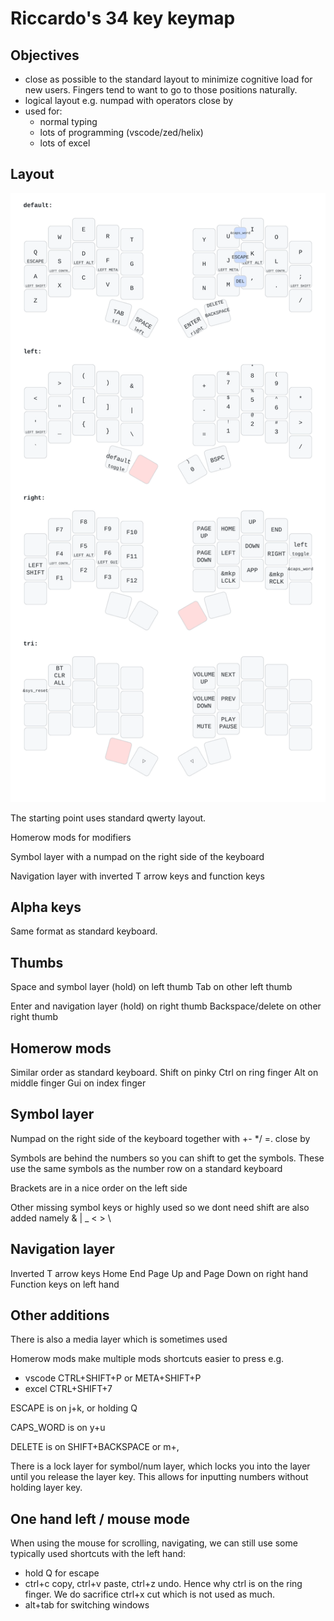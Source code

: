 # Riccardo's 34 key keymap

## Objectives

- close as possible to the standard layout to minimize cognitive load for new users. Fingers tend to want to go to those positions naturally.
- logical layout e.g. numpad with operators close by
- used for:
  - normal typing
  - lots of programming (vscode/zed/helix)
  - lots of excel

## Layout

![image](keymap.svg)

The starting point uses standard qwerty layout.

Homerow mods for modifiers

Symbol layer with a numpad on the right side of the keyboard

Navigation layer with inverted T arrow keys and function keys

## Alpha keys

Same format as standard keyboard.

## Thumbs

Space and symbol layer (hold) on left thumb
Tab on other left thumb

Enter and navigation layer (hold) on right thumb
Backspace/delete on other right thumb

## Homerow mods

Similar order as standard keyboard.
Shift on pinky
Ctrl on ring finger
Alt on middle finger
Gui on index finger

## Symbol layer

Numpad on the right side of the keyboard together with +- \*/ \=. close by

Symbols are behind the numbers so you can shift to get the symbols. These use the same symbols as the number row on a standard keyboard

Brackets are in a nice order on the left side

Other missing symbol keys or highly used so we dont need shift are also added namely & | \_ < > \\

## Navigation layer

Inverted T arrow keys
Home End Page Up and Page Down on right hand
Function keys on left hand

## Other additions

There is also a media layer which is sometimes used

Homerow mods make multiple mods shortcuts easier to press e.g.

- vscode CTRL+SHIFT+P or META+SHIFT+P
- excel CTRL+SHIFT+7

ESCAPE is on j+k, or holding Q

CAPS_WORD is on y+u

DELETE is on SHIFT+BACKSPACE or m+,

There is a lock layer for symbol/num layer, which locks you into the layer until you release the layer key. This allows for inputting numbers without holding layer key.

## One hand left / mouse mode

When using the mouse for scrolling, navigating, we can still use some typically used shortcuts with the left hand:

- hold Q for escape
- ctrl+c copy, ctrl+v paste, ctrl+z undo. Hence why ctrl is on the ring finger. We do sacrifice ctrl+x cut which is not used as much.
- alt+tab for switching windows
